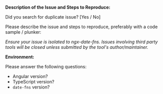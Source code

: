 **Description of the Issue and Steps to Reproduce:**

Did you search for duplicate issue? [Yes / No]

Please describe the issue and steps to reproduce, preferably with a code sample / plunker:






*Ensure your issue is isolated to ngx-date-fns. Issues involving third party tools will be closed unless submitted by the tool's author/maintainer.*

**Environment:**

Please answer the following questions:

* Angular version? 
* TypeScript version?
* `date-fns` version?


